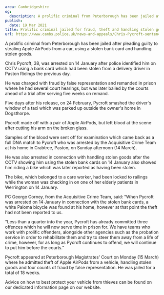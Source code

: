 ```yaml
area: Cambridgeshire
og:
  description: A prolific criminal from Peterborough has been jailed after pleading guilty to theft, fraud and handling stolen goods.
publish:
  date: 19 Mar 2021
title: Prolific criminal jailed for fraud, theft and handling stolen goods
url: https://www.cambs.police.uk/news-and-appeals/Chris-Pycroft-sentencing-March21
```

A prolific criminal from Peterborough has been jailed after pleading guilty to stealing Apple AirPods from a car, using a stolen bank card and handling stolen goods.

Chris Pycroft, 38, was arrested on 14 January after police identified him on CCTV using a bank card which had been stolen from a delivery driver in Paston Ridings the previous day.

He was charged with fraud by false representation and remanded in prison where he had several court hearings, but was later bailed by the courts ahead of a trial after serving five weeks on remand.

Five days after his release, on 24 February, Pycroft smashed the driver's window of a taxi which was parked up outside the owner's home in Dogsthorpe.

Pycroft made off with a pair of Apple AirPods, but left blood at the scene after cutting his arm on the broken glass.

Samples of the blood were sent off for examination which came back as a full DNA match to Pycroft who was arrested by the Acquisitive Crime Team at his home in Crabtree, Paston, on Sunday afternoon (14 March).

He was also arrested in connection with handling stolen goods after the CCTV showing him using the stolen bank cards on 14 January also showed him riding a bike which was later reported as having been stolen.

The bike, which belonged to a care worker, had been locked to railings while the woman was checking in on one of her elderly patients in Werrington on 14 January.

PC George Corney, from the Acquisitive Crime Team, said: "When Pycroft was arrested on 14 January in connection with the stolen bank cards, a white Paloma bicycle was found at his home, however at that point the theft had not been reported to us.

"Less than a quarter into the year, Pycroft has already committed three offences which he will now serve time in prison for. We have teams who work with prolific offenders, alongside other agencies such as the probation service in order to rehabilitate them and try to steer them away from a life of crime, however, for as long as Pycroft continues to offend, we will continue to put him before the courts."

Pycroft appeared at Peterborough Magistrates' Court on Monday (15 March) where he admitted theft of Apple AirPods from a vehicle, handling stolen goods and four counts of fraud by false representation. He was jailed for a total of 18 weeks.

Advice on how to best protect your vehicle from thieves can be found on our dedicated information page on our website.
